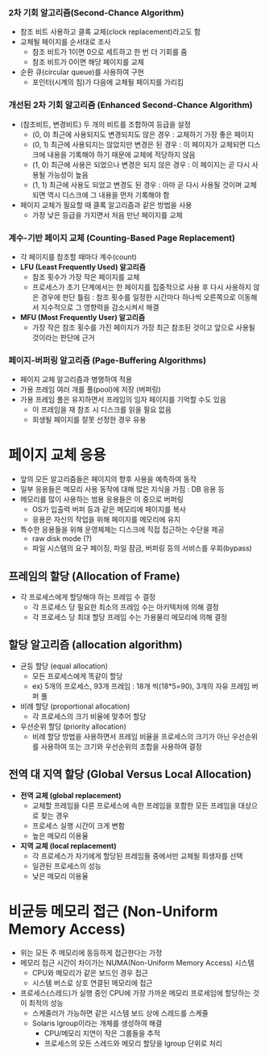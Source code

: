 ### 2차 기회 알고리즘(Second-Chance Algorithm)

- 참조 비트 사용하고 클록 교체(clock replacement)라고도 함
- 교체될 페이지를 순서대로 조사
    - 참조 비트가 1이면 0으로 세트하고 한 번 더 기회를 줌
    - 참조 비트가 0이면 해당 페이지를 교체
- 순환 큐(circular queue)를 사용하여 구현
    - 포인터(시계의 침)가 다음에 교체될 페이지를 가리킴

### 개선된 2차 기회 알고리즘 (Enhanced Second-Chance Algorithm)

- (참조비트, 변경비트) 두 개의 비트를 조합하여 등급을 설정
    - (0, 0) 최근에 사용되지도 변경되지도 않은 경우 : 교체하기 가장 좋은 페이지
    - (0, 1) 최근에 사용되지는 않았지만 변경은 된 경우 : 이 페이지가 교체되면 디스크에 내용을 기록해야 하기 때문에 교체에 적당하지 않음
    - (1, 0) 최근에 사용은 되었으나 변경은 되지 않은 경우 : 이 페이지는 곧 다시 사용될 가능성이 높음
    - (1, 1) 최근에 사용도 되었고 변경도 된 경우 : 아마 곧 다시 사용될 것이며 교체되면 역시 디스크에 그 내용을 먼저 기록해야 함
- 페이지 교체가 필요할 때 클록 알고리즘과 같은 방법을 사용
    - 가장 낮은 등급을 가지면서 처음 만난 페이지를 교체

### 계수-기반 페이지 교체 (Counting-Based Page Replacement)

- 각 페이지를 참조할 때마다 계수(count)
- **LFU (Least Frequently Used) 알고리즘**
    - 참조 횟수가 가장 작은 페이지를 교체
    - 프로세스가 초기 단계에서는 한 페이지를 집중적으로 사용 후 다시 사용하지 않은 경우에 판단 틀림 : 참조 횟수를 일정한 시간마다 하나씩 오른쪽으로 이동해서 지수적으로 그 영향력을 감소시켜서 해결
- **MFU (Most Frequently User) 알고리즘**
    - 가장 작은 참조 횟수를 가진 페이지가 가장 최근 참조된 것이고 앞으로 사용될 것이라는 판단에 근거

### 페이지-버퍼링 알고리즘 (Page-Buffering Algorithms)

- 페이지 교체 알고리즘과 병행하여 적용
- 가용 프레임 여러 개를 풀(pool)에 저장 (버퍼링)
- 가용 프레임 풀은 유지하면서 프레임의 임자 페이지를 기억할 수도 있음
    - 이 프레임을 재 참조 시 디스크를 읽을 필요 없음
    - 희생될 페이지를 잘못 선정한 경우 유용

# 페이지 교체 응용

- 앞의 모든 알고리즘들은 페이지의 향후 사용을 예측하여 동작
- 일부 응용들은 메모리 사용 동작에 대해 많은 지식을 가짐 : DB 응용 등
- 메모리를 많이 사용하는 범용 응용들은 이 중으로 버퍼링
    - OS가 입출력 버퍼 등과 같은 메모리에 페이지를 복사
    - 응용은 자신의 작업을 위해 페이지를 메모리에 유지
- 특수한 응용들을 위해 운영체제는 디스크에 직접 접근하는 수단을 제공
    - raw disk mode (?)
    - 파일 시스템의 요구 페이징, 파일 잠금, 버퍼링 등의 서비스를 우회(bypass)

## 프레임의 할당 (Allocation of Frame)

- 각 프로세스에게 할당해야 하는 프레임 수 결정
    - 각 프로세스 당 필요한 최소의 프레임 수는 아키텍처에 의해 결정
    - 각 프로세스 당 최대 할당 프레임 수는 가용물리 메모리에 의해 결정
    

## 할당 알고리즘 (allocation algorithm)

- 균등 할당 (equal allocation)
    - 모든 프로세스에게 똑같이 할당
    - ex) 5개의 프로세스, 93개 프레임 : 18개 씩(18*5=90), 3개의 자유 프레임 버퍼 풀
- 비례 할당 (proportional allocation)
    - 각 프로세스의 크기 비율에 맞추어 할당
- 우선순위 할당 (priority allocation)
    - 비례 할당 방법을 사용하면서 프레임 비율을 프로세스의 크기가 아닌 우선순위를 사용하여 또는 크기와 우선순위의 조합을 사용하여 결정

## 전역 대 지역 할당 (Global Versus Local Allocation)

- **전역 교체 (global replacement)**
    - 교체할 프레임을 다른 프로세스에 속한 프레임을 포함한 모든 프레임을 대상으로 찾는 경우
    - 프로세스 실행 시간이 크게 변함
    - 높은 메모리 이용율
- **지역 교체 (local replacement)**
    - 각 프로세스가 자기에게 할당된 프레임들 중에서만 교체될 희생자를 선택
    - 일관된 프로세스의 성능
    - 낮은 메모리 이용율

# 비균등 메모리 접근 (Non-Uniform Memory Access)

- 위는 모든 주 메모리에 동등하게 접근한다는 가정
- 메모리 접근 시간이 차이가는 NUMA(Non-Uniform Memory Access) 시스템
    - CPU와 메모리가 같은 보드인 경우 접근
    - 시스템 버스로 상호 연결된 메모리에 접근
- 프로세스(스레드)가 실행 중인 CPU에 가장 가까운 메모리 프로세임에 할당하는 것이 최적의 성능
    - 스케줄러가 가능하면 같은 시스템 보드 상에 스레드를 스케줄
    - Solaris lgroup이라는 개체를 생성하여 해결
        - CPU/메모리 지연이 작은 그룹들을 추적
        - 프로세스의 모든 스레드와 메모리 할당을 lgroup 단위로 처리
